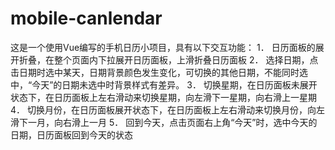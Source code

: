 # mobile-canlendar
这是一个使用Vue编写的手机日历小项目，具有以下交互功能：
1．	日历面板的展开折叠，在整个页面内下拉展开日历面板，上滑折叠日历面板
2．	选择日期，点击日期时选中某天，日期背景颜色发生变化，可切换的其他日期，不能同时选中，“今天”的日期未选中时背景样式有差异。
3．	切换星期，在日历面板未展开状态下，在日历面板上左右滑动来切换星期，向左滑下一星期，向右滑上一星期
4．	切换月份，在日历面板展开状态下，在日历面板上左右滑动来切换月份，向左滑下一月，向右滑上一月
5．	回到今天，点击页面右上角“今天”时，选中今天的日期，日历面板回到今天的状态


